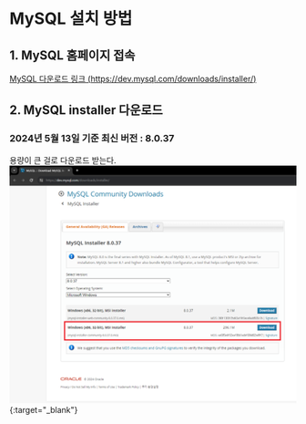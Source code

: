 # MySQL 설치 방법
  
## 1. MySQL 홈페이지 접속
[MySQL 다운로드 링크 (https://dev.mysql.com/downloads/installer/)](https://dev.mysql.com/downloads/installer/)
  
  
  
## 2. MySQL installer 다운로드
### 2024년 5월 13일 기준 최신 버전 : **8.0.37**
용량이 큰 걸로 다운로드 받는다.  
![image1](./images/240513-1.png){:target="_blank"}
